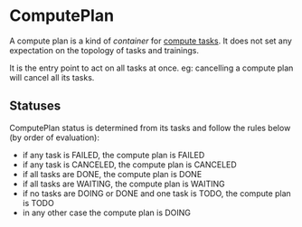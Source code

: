 # ComputePlan

A compute plan is a kind of *container* for [compute tasks](./computetask.md).
It does not set any expectation on the topology of tasks and trainings.

It is the entry point to act on all tasks at once.
eg: cancelling a compute plan will cancel all its tasks.

## Statuses

ComputePlan status is determined from its tasks and follow the rules below (by order of evaluation):

- if any task is FAILED, the compute plan is FAILED
- if any task is CANCELED, the compute plan is CANCELED
- if all tasks are DONE, the compute plan is DONE
- if all tasks are WAITING, the compute plan is WAITING
- if no tasks are DOING or DONE and one task is TODO, the compute plan is TODO
- in any other case the compute plan is DOING

